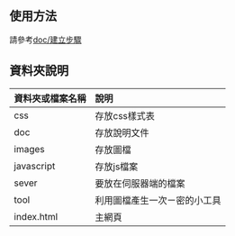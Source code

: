 ## 使用方法

請參考[doc/建立步驟](doc/建立步驟)

## 資料夾說明

|資料夾或檔案名稱|說明|
|:-----------|:--|
|  css        | 存放css樣式表   |
|  doc        | 存放說明文件   |
|  images     | 存放圖檔   |
|  javascript | 存放js檔案   |
|  sever      | 要放在伺服器端的檔案   |
|  tool       | 利用圖檔產生一次ㄧ密的小工具   |
|  index.html | 主網頁   |
